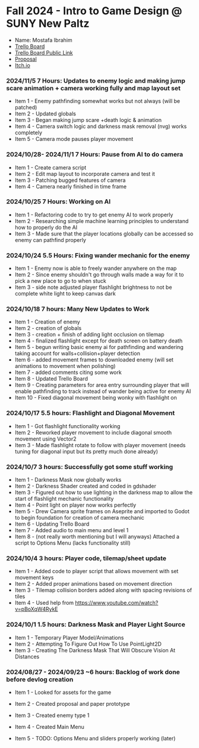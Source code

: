 # Fall 2024 - Intro to Game Design @ SUNY New Paltz
* Name: Mostafa Ibrahim
* [Trello Board](https://trello.com/invite/b/66f336a0b6ce959f7cca8288/ATTI810d517c75c2287caf074ab0219375211459926F/game-design-fp-mi) 
* [Trello Board Public Link](https://trello.com/b/Mm1qgpJD/game-design-fp-mi)
* [Proposal](Proposal.pdf)
* [Itch.io](https://blckoutz.itch.io/feel-fear)

### 2024/11/5 7 Hours: Updates to enemy logic and making jump scare animation + camera working fully and map layout set
* Item 1 - Enemy pathfinding somewhat works but not always (will be patched)
* Item 2 - Updated globals
* Item 3 - Began making jump scare +death logic & animation
* Item 4 - Camera switch logic and darkness mask removal (nvg) works completely 
* Item 5 - Camera mode pauses player movement 

### 2024/10/28- 2024/11/1 7 Hours: Pause from AI to do camera
* Item 1 - Create camera script
* Item 2 - Edit map layout to incorporate camera and test it
* Item 3 - Patching bugged features of camera
* Item 4 - Camera nearly finished in time frame

### 2024/10/25 7 Hours: Working on AI
* Item 1 - Refactoring code to try to get enemy AI to work properly
* Item 2 - Researching simple machine learning principles to understand how to properly do the AI
* Item 3 - Made sure that the player locations globally can be accessed so enemy can pathfind properly

### 2024/10/24 5.5 Hours: Fixing wander mechanic for the enemy
* Item 1 - Enemy now is able to freely wander anywhere on the map
* Item 2 - Since enemy shouldn't go through walls made a way for it to pick a new place to go to when stuck
* Item 3 - side note adjusted player flashlight brightness to not be complete white light to keep canvas dark

### 2024/10/18 7 hours: Many New Updates to Work
* Item 1 - Creation of enemy
* Item 2 - creation of globals
* Item 3 - creation + finish of adding light occlusion on tilemap
* Item 4 - finalized flashlight except for death screen on battery death
* Item 5 - begun writing basic enemy ai for pathfinding and wandering taking account for walls+collision+player detection
* Item 6 - added movement frames to downloaded enemy (will set animations to movement when polishing)
* Item 7 - added comments citing some work
* Item 8 - Updated Trello Board
* Item 9 - Creating parameters for area entry surrounding player that will enable pathfinding to track instead of wander being active for enemy AI
* Item 10 - Fixed diagonal movement being wonky with flashlight on

### 2024/10/17 5.5 hours: Flashlight and Diagonal Movement
* Item 1 - Got flashlight functionality working
* Item 2 - Reworked player movement to include diagonal smooth movement using Vector2
* Item 3 - Made flashlight rotate to follow with player movement (needs tuning for diagonal input but its pretty much done already)

### 2024/10/7 3 hours: Successfully got some stuff working
* Item 1 - Darkness Mask now globally works
* Item 2 - Darkness Shader created and coded in gdshader
* Item 3 - Figured out how to use lighting in the darkness map to allow the start of flashlight mechanic functionality
* Item 4 - Point light on player now works perfectly
* Item 5 - Drew Camera sprite frames on Aseprite and imported to Godot to begin foundation for creation of camera mechanic
* Item 6 - Updating Trello Board
* Item 7 - Added audio to main menu and level 1
* Item 8 - (not really worth mentioning but I will anyways) Attached a script to Options Menu (lacks functionality still) 

### 2024/10/4 3 hours: Player code, tilemap/sheet update
* Item 1 - Added code to player script that allows movement with set movement keys
* Item 2 - Added proper animations based on movement direction
* Item 3 - Tilemap collision borders added along with spacing revisions of tiles
* Item 4 - Used help from https://www.youtube.com/watch?v=pBoXqW4RykE

### 2024/10/1 1.5 hours: Darkness Mask and Player Light Source
* Item 1 - Temporary Player Model/Animations
* Item 2 - Attempting To Figure Out How To Use PointLight2D
* Item 3 - Creating The Darkness Mask That Will Obscure Vision At Distances  

### 2024/08/27 - 2024/09/23 ~6 hours: Backlog of work done before devlog creation
* Item 1 - Looked for assets for the game
* Item 2 - Created proposal and paper prototype
* Item 3 - Created enemy type 1
* Item 4 - Created Main Menu
* Item 5 - TODO: Options Menu and sliders properly working (later)








  <!--You can learn more about formatting using markdown.-->
<!--https://docs.github.com/en/get-started/writing-on-github/getting-started-with-writing-and-formatting-on-github/basic-writing-and-formatting-syntax-->
